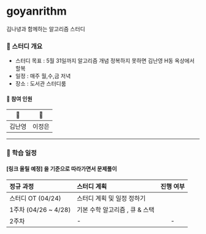 # goyanrithm
김나녕과 함께하는 알고리즘 스터디

### 👊 스터디 개요
- 스터디 목표 : 5월 31일까지 알고리즘 개념 정복하지 못하면 김난영 H동 옥상에서 할복
- 일정 : 매주 월,수,금 저녁 
- 장소 : 도서관 스터디룸

#### 🦁 참여 인원  
| 🦁 | 🦁 |
| :---: | :---: |
| 김난영 | 이정은 | 

---
### 📝 학습 일정 
#### [링크 올릴 예정] 을 기준으로 따라가면서 문제풀이 
| 정규 과정 | 스터디 계획 | 진행 여부 | 
| :--- | :--- | :---: |
| 스터디 OT (04/24) | 스터디 계획 및 일정 정하기 | |
| 1주차 (04/26 ~ 4/28) | 기본 수학 알고리즘 , 큐 & 스택 | | 
| 2주차 | - | - |

